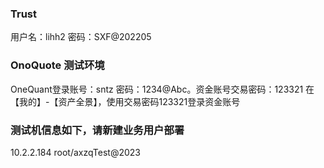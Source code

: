 ### Trust

用户名：lihh2
密码：SXF@202205


### OnoQuote 测试环境
OneQuant登录账号：sntz  密码：1234@Abc。资金账号交易密码：123321
在【我的】-【资产全景】，使用交易密码123321登录资金账号


### 测试机信息如下，请新建业务用户部署
10.2.2.184  root/axzqTest@2023